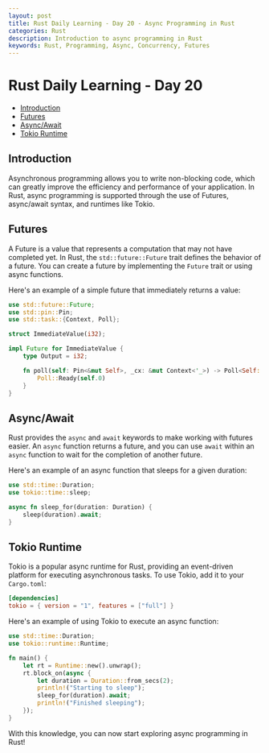 ```yaml
---
layout: post
title: Rust Daily Learning - Day 20 - Async Programming in Rust
categories: Rust
description: Introduction to async programming in Rust
keywords: Rust, Programming, Async, Concurrency, Futures
---
```

# Rust Daily Learning - Day 20

- [Introduction](#introduction)
- [Futures](#futures)
- [Async/Await](#async-await)
- [Tokio Runtime](#tokio-runtime)

## Introduction

Asynchronous programming allows you to write non-blocking code, which can greatly improve the efficiency and performance of your application. In Rust, async programming is supported through the use of Futures, async/await syntax, and runtimes like Tokio.

## Futures

A Future is a value that represents a computation that may not have completed yet. In Rust, the `std::future::Future` trait defines the behavior of a future. You can create a future by implementing the `Future` trait or using async functions.

Here's an example of a simple future that immediately returns a value:

```rust
use std::future::Future;
use std::pin::Pin;
use std::task::{Context, Poll};

struct ImmediateValue(i32);

impl Future for ImmediateValue {
    type Output = i32;

    fn poll(self: Pin<&mut Self>, _cx: &mut Context<'_>) -> Poll<Self::Output> {
        Poll::Ready(self.0)
    }
}
```

## Async/Await

Rust provides the `async` and `await` keywords to make working with futures easier. An `async` function returns a future, and you can use `await` within an `async` function to wait for the completion of another future.

Here's an example of an async function that sleeps for a given duration:

```rust
use std::time::Duration;
use tokio::time::sleep;

async fn sleep_for(duration: Duration) {
    sleep(duration).await;
}
```

## Tokio Runtime

Tokio is a popular async runtime for Rust, providing an event-driven platform for executing asynchronous tasks. To use Tokio, add it to your `Cargo.toml`:

```toml
[dependencies]
tokio = { version = "1", features = ["full"] }
```

Here's an example of using Tokio to execute an async function:

```rust
use std::time::Duration;
use tokio::runtime::Runtime;

fn main() {
    let rt = Runtime::new().unwrap();
    rt.block_on(async {
        let duration = Duration::from_secs(2);
        println!("Starting to sleep");
        sleep_for(duration).await;
        println!("Finished sleeping");
    });
}
```

With this knowledge, you can now start exploring async programming in Rust!